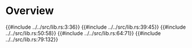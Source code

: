 # Overview

{{#include ../../src/lib.rs:3:36}}
{{#include ../../src/lib.rs:39:45}}
{{#include ../../src/lib.rs:50:58}}
{{#include ../../src/lib.rs:64:71}}
{{#include ../../src/lib.rs:79:132}}
